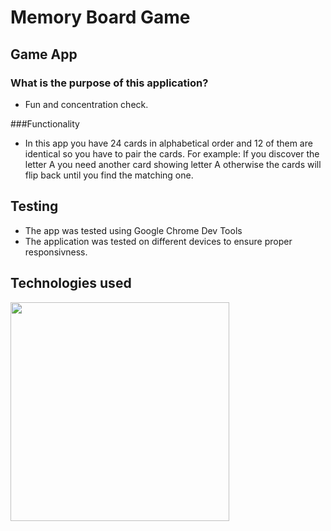 # Memory Board Game

## Game App

### What is the purpose of this application?

- Fun and concentration check.

###Functionality

- In this app you have 24 cards in alphabetical order and 12 of them are identical so you have to pair the cards. For example: If you discover the letter A you need another card showing letter A otherwise the cards will flip back until you find the matching one.

## Testing

- The app was tested using Google Chrome Dev Tools 
- The application was tested on different devices to ensure proper responsivness.

## Technologies used

<img src="https://www.planet-source-code.com/vb/2010Redesign/images/LangugeHomePages/HTML5_CSS_JavaScript.png" width="350px">
